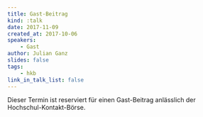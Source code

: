 ```yaml
---
title: Gast-Beitrag
kind: :talk
date: 2017-11-09
created_at: 2017-10-06
speakers:
    - Gast
author: Julian Ganz
slides: false
tags:
    - hkb
link_in_talk_list: false
---
```


Dieser Termin ist reserviert für einen Gast-Beitrag anlässlich der
Hochschul-Kontakt-Börse.


